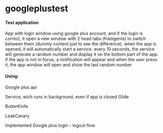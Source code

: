 # googleplustest
<h4>Test application</h4> 

App with login window using google plus account, and if the login is correct, it open a new window with 2 head tabs (framgents)
to switch between them (dummy content just to see the difference).
when the app is opened, it will automatically start a service.
every 10 seconds, the service will generate a random number and display it on the bottom part of the app.
if the app is not in focus, a notification will appear and when the user press it, the app window will open and 
show the last random number

<h4>Using:</h4>

Google plus api

Service, wich runs in background, even if app is closed
Glide

ButterKinfe

LeakCanary

Implemented Google plus login - logout flow
